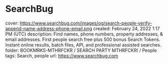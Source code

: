 # SearchBug

cover: https://www.searchbug.com/images/og/search-people-verify-append-name-address-phone-email.png
created: February 24, 2022 1:17 PM (UTC)
description: Find names, phone numbers, property addresses, & email addresses. First people search free plus 500 bonus Search Tokens. Instant online results, batch files, API, and professional assisted searches.
folder: BOOKMRKS-MTHRFCKR / SEARCH PARTY MTHRFCKR! / People
tags: Search, people
url: https://www.searchbug.com